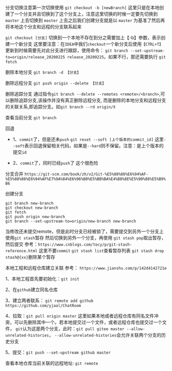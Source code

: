 
分支切换注意第一次切换使用 `git checkout -b [newBranch]` 这里只是在本地创建了一个分支并且切换到了这个分支上，注意这里切换的时候一定要先切换到 `master` 上去切换到 `master` 上去之后我们创建分支就是以 `master` 为基准了然后再将本地这个分支和远程的分支联系起来

`git checkout [分支]` 切换到一个本地不存在到分之需要加上【-b】参数，表示创建一个新分支 这里要注意：在`IDEA`中我们`checkout`一个新分支后使用`【CTRL+T】`更新到时候需要先对此分支进行跟踪，使用命令： `git branch --set-upstream-to=origin/release_20200225 release_20200225`，如果不行，那还需要执行 `git fetch`

删除本地分支 `git branch -d 【分支】`

删除远程分支 `git push origin --delete 【分支】`

删除追踪分支 通过指令`git branch --delete --remotes <remote>/<branch>`,可以删除追踪分支,该操作并没有真正删除远程分支, 而是删除的本地分支和远程分支的关联关系,即追踪分支。如`git branch --rd origin/X`

查看当前分支 `git branch`

回退

-   1、`commit`了，但是还未`push` `git reset --soft [上个版本的commit_id]` 这里`--soft`表示回退保留相关代码，如果是`--hard`则不保留。注意：是上个版本的提交`id`
    
-   2、`commit`了，同时已经`push`了 这个很危险
    

分支合并 `https://git-scm.com/book/zh/v2/Git-%E5%88%86%E6%94%AF-%E5%88%86%E6%94%AF%E7%9A%84%E6%96%B0%E5%BB%BA%E4%B8%8E%E5%90%88%E5%B9%B6`

创建分支

```
git branch new-branch
git checkout new-branch
git fetch
git push origin new-branch
git branch --set-upstream-to=origin/new-branch new-branch
```

当修改还未提交remote，但是此时分支已经被锁了，需要提交到另外一个分支上 使用`git stash`暂存 然后切换到另外一个分支，再使用 `git stash pop`取出暂存，然后提交 参考：`https://www.cnblogs.com/tocy/p/git-stash-reference.html` 这里不要`commit` `git stash list`查看暂存列表 `git stash drop stash@{xx}`删除某个暂存

本地工程和远程仓库建立关联 参考： `https://www.jianshu.com/p/142d4142721e`

1、本地工程首先要初始化：`git init`

2、在`github`建立同名仓库

3、建立两者联系： `git remote add github https://github.com/yjaal/ChatRoom`

4、拉取：`git pull origin master` 这里如果本地或者远程仓库有同名文件冲突，可以先删除其中一个。若本地提交过一个文件，或者远程仓库也提交过一个文件， `git`认为这是两个分支，此时：`git pull gitee master --allow-unrelated-histories`， `--allow-unrelated-histories`会允许关联两个分支的历史分支

5、提交：`git push --set-upstream github master`

查看本地仓库当前关联的远程地址: `git remote`